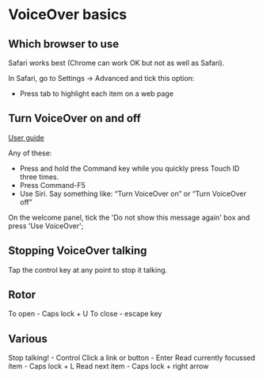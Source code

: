 # VoiceOver basics

## Which browser to use

Safari works best (Chrome can work OK but not as well as Safari).

In Safari, go to Settings -> Advanced and tick this option:
- Press tab to highlight each item on a web page


## Turn VoiceOver on and off

[User guide](https://support.apple.com/en-gb/guide/voiceover/vo2682/mac)

Any of these: 

- Press and hold the Command key while you quickly press Touch ID three times.
- Press Command-F5
- Use Siri. Say something like: “Turn VoiceOver on” or “Turn VoiceOver off”

On the welcome panel, tick the 'Do not show this message again' box and press 'Use VoiceOver';

## Stopping VoiceOver talking

Tap the control key at any point to stop it talking.

## Rotor

To open - Caps lock + U
To close - escape key

## Various
Stop talking! - Control
Click a link or button - Enter
Read currently focussed item - Caps lock + L
Read next item - Caps lock + right arrow

